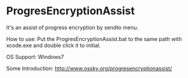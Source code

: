 ProgresEncryptionAssist
=======================

It's an assist of progress encryption by sendto menu.

How to use:
Put the ProgresEncryptionAssist.bat to the same path with xcode.exe and double click it to initial.

OS Support:
Windows7

Some Introduction:
http://www.ossky.org/progresencryptionassist/
